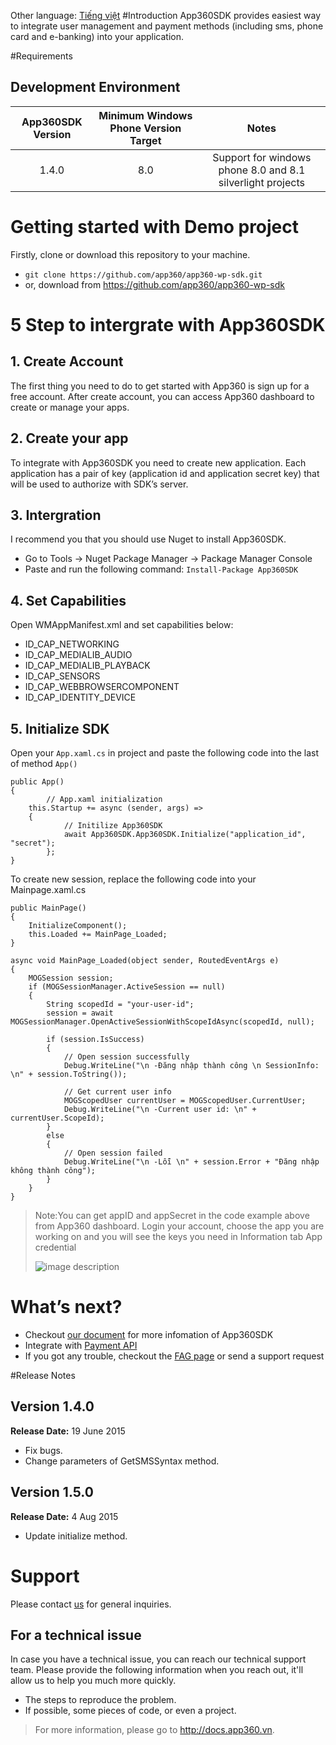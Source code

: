 Other language: [Tiếng việt](https://github.com/app360/app360-wp-sdk/blob/master/README-VI.md)
#Introduction
App360SDK provides easiest way to integrate user management and payment methods (including sms, phone card and e-banking) into your application.

#Requirements

## Development Environment

| App360SDK Version | Minimum Windows Phone Version Target | 				Notes 			|
|:-----------------:|:------------------:|:----------------------------:|
|1.4.0|8.0|Support for windows phone 8.0 and 8.1 silverlight projects|
# Getting started with Demo project

Firstly, clone or download this repository to your machine.

 - `git clone https://github.com/app360/app360-wp-sdk.git`
 - or, download from https://github.com/app360/app360-wp-sdk

# 5 Step to intergrate with App360SDK
## 1. Create Account
The first thing you need to do to get started with App360 is sign up for a free account. After create account, you can access App360 dashboard to create or manage your apps.
## 2. Create your app

To integrate with App360SDK you need to create new application. Each application has a pair of key (application id and application secret key) that will be used to authorize with SDK’s server.
## 3. Intergration

I recommend you that you should use Nuget to install App360SDK.
- Go to Tools -> Nuget Package Manager -> Package Manager Console
- Paste and run the following command: `Install-Package App360SDK`

## 4. Set Capabilities

Open WMAppManifest.xml and set capabilities below:
- ID_CAP_NETWORKING
- ID_CAP_MEDIALIB_AUDIO
- ID_CAP_MEDIALIB_PLAYBACK
- ID_CAP_SENSORS
- ID_CAP_WEBBROWSERCOMPONENT
- ID_CAP_IDENTITY_DEVICE

## 5. Initialize SDK

Open your `App.xaml.cs` in project and paste the following code into the last of method `App()`
```
public App()
{
    	// App.xaml initialization
 	this.Startup += async (sender, args) =>
	{
        	// Initilize App360SDK
        	await App360SDK.App360SDK.Initialize("application_id", "secret");
        };
}
```
To create new session, replace the following code into your Mainpage.xaml.cs
```
public MainPage()
{
	InitializeComponent();
	this.Loaded += MainPage_Loaded;
}
 
async void MainPage_Loaded(object sender, RoutedEventArgs e)
{
    MOGSession session;
    if (MOGSessionManager.ActiveSession == null)
    {
		String scopedId = "your-user-id";
		session = await MOGSessionManager.OpenActiveSessionWithScopeIdAsync(scopedId, null);

		if (session.IsSuccess)
		{
			// Open session successfully
			Debug.WriteLine("\n -Đăng nhập thành công \n SessionInfo: \n" + session.ToString());
			
			// Get current user info
			MOGScopedUser currentUser = MOGScopedUser.CurrentUser;
			Debug.WriteLine("\n -Current user id: \n" + currentUser.ScopeId);
		} 
		else
		{
			// Open session failed
			Debug.WriteLine("\n -Lỗi \n" + session.Error + "Đăng nhập không thành công");
		}
    }
}
```

>Note:You can get appID and appSecret in the code example above from App360 dashboard. Login your account, choose the app you are working on and you will see the keys you need in Information tab App credential
>
>![image description](http://i.imgur.com/Bp1ymT0.jpg)

#  What’s next?

- Checkout [our document](http://docs.app360.vn/) for more infomation of App360SDK
- Integrate with [Payment API](http://docs.app360.vn/?page_id=271)
- If you got any trouble, checkout the [FAG page](http://docs.app360.vn/?page_id=228) or send a support request


#Release Notes
## Version 1.4.0
**Release Date:** 19 June 2015
  - Fix bugs.
  - Change parameters of GetSMSSyntax method.
  
## Version 1.5.0
**Release Date:** 4 Aug 2015
  - Update initialize method.
  
# Support
Please contact [us](mailto:support@app360.vn) for general inquiries.
## For a technical issue
In case you have a technical issue, you can reach our technical support team. Please provide the following information when you reach out, it'll allow us to help you much more quickly.

 - The steps to reproduce the problem. 
 - If possible, some pieces of code, or even a project.

>For more information, please go to http://docs.app360.vn.
